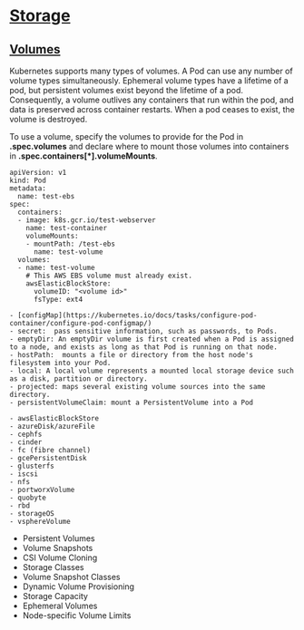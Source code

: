# [Storage](https://kubernetes.io/docs/concepts/storage/)

## [Volumes](https://kubernetes.io/docs/concepts/storage/volumes/)
Kubernetes supports many types of volumes. A Pod can use any number of volume types simultaneously. 
Ephemeral volume types have a lifetime of a pod, but persistent volumes exist beyond the lifetime of a pod. 
Consequently, a volume outlives any containers that run within the pod, and data is preserved across container restarts. 
When a pod ceases to exist, the volume is destroyed.

To use a volume, specify the volumes to provide for the Pod in **.spec.volumes** and declare where to mount those volumes into containers in **.spec.containers[*].volumeMounts**. 

```
apiVersion: v1
kind: Pod
metadata:
  name: test-ebs
spec:
  containers:
  - image: k8s.gcr.io/test-webserver
    name: test-container
    volumeMounts:
    - mountPath: /test-ebs
      name: test-volume
  volumes:
  - name: test-volume
    # This AWS EBS volume must already exist.
    awsElasticBlockStore:
      volumeID: "<volume id>"
      fsType: ext4
```

    - [configMap](https://kubernetes.io/docs/tasks/configure-pod-container/configure-pod-configmap/)
    - secret:  pass sensitive information, such as passwords, to Pods.
    - emptyDir: An emptyDir volume is first created when a Pod is assigned to a node, and exists as long as that Pod is running on that node.
    - hostPath:  mounts a file or directory from the host node's filesystem into your Pod. 
    - local: A local volume represents a mounted local storage device such as a disk, partition or directory.
    - projected: maps several existing volume sources into the same directory.
    - persistentVolumeClaim: mount a PersistentVolume into a Pod
    
    - awsElasticBlockStore
    - azureDisk/azureFile
    - cephfs
    - cinder
    - fc (fibre channel)
    - gcePersistentDisk
    - glusterfs
    - iscsi
    - nfs
    - portworxVolume
    - quobyte 
    - rbd
    - storageOS
    - vsphereVolume   

- Persistent Volumes
- Volume Snapshots
- CSI Volume Cloning
- Storage Classes
- Volume Snapshot Classes
- Dynamic Volume Provisioning
- Storage Capacity
- Ephemeral Volumes
- Node-specific Volume Limits
